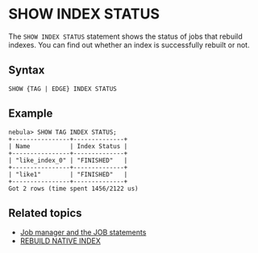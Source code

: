 # SHOW INDEX STATUS

The `SHOW INDEX STATUS` statement shows the status of jobs that rebuild indexes. You can find out whether an index is successfully rebuilt or not.

## Syntax

```ngql
SHOW {TAG | EDGE} INDEX STATUS
```

## Example

```ngql
nebula> SHOW TAG INDEX STATUS;
+----------------+--------------+
| Name           | Index Status |
+----------------+--------------+
| "like_index_0" | "FINISHED"   |
+----------------+--------------+
| "like1"        | "FINISHED"   |
+----------------+--------------+
Got 2 rows (time spent 1456/2122 us)
```

## Related topics

* [Job manager and the JOB statements](../../18.operation-and-maintenance-statements/4.job-statements.md)
* [REBUILD NATIVE INDEX](../../14.index-statements/4.rebuild-native-index.md)
